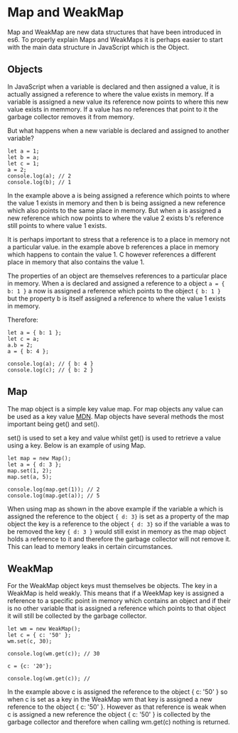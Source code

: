 #  Map and WeakMap

Map and WeakMap are new data structures that have been introduced in es6. To properly explain Maps and WeakMaps it is perhaps easier to start with the main data structure in JavaScript which is the Object.

##  Objects

In JavaScript when a variable is declared and then assigned a value, it is actually assigned a reference to where the value exists in memory. If a variable is assigned a new value its reference now points to where this new value exists in memmory. If a value has no references that point to it the garbage collector removes it from memory. 

But what happens when a new variable is declared and assigned to another variable?

```
let a = 1;
let b = a;
let c = 1;
a = 2;
console.log(a); // 2
console.log(b); // 1
```

In the example above a is being assigned a reference which points to where the value 1 exists in memory and then b is being assigned a new reference which also points to the same place in memory. But when a is assigned a new reference which now points to where the value 2 exists b's reference still points to where value 1 exists.

It is perhaps important to stress that a reference is to a place in memory not a particular value. in the example above b references a place in memory which happens to contain the value 1. C however references a different place in memory that also contains the value 1.

The properties of an object are themselves references to a particular place in memory. When a is declared and assigned a reference to a object `a = { b: 1 }` a now is assigned a reference which points to the object `{ b: 1 }` but the property b is itself assigned a reference to where the value 1 exists in memory.

Therefore:

```
let a = { b: 1 };
let c = a;
a.b = 2;
a = { b: 4 };

console.log(a); // { b: 4 }
console.log(c); // { b: 2 }
```

## Map

The map object is a simple key value map. For map objects any value can be used as a key value [MDN](https://developer.mozilla.org/en/docs/Web/JavaScript/Reference/Global_Objects/Map). Map objects have several methods the most important being get() and set().

set() is used to set a key and value whilst get() is used to retrieve a value using a key. Below is an example of using Map.

```
let map = new Map();
let a = { d: 3 };
map.set(1, 2);
map.set(a, 5);

console.log(map.get(1)); // 2
console.log(map.get(a)); // 5
```
When using map as shown in the above example if the variable a which is assigned the reference to the object `{ d: 3}` is set as a property of the map object the key is a reference to the object `{ d: 3}` so if the variable a was to be removed the key `{ d: 3 }` would still exist in memory as the map object holds a reference to it and therefore the garbage collector will not remove it. This can lead to memory leaks in certain circumstances.

## WeakMap 

For the WeakMap object keys must themselves be objects. The key in a WeakMap is held weakly. This means that if a WeekMap key is assigned a reference to a specific point in memory which contains an object and if their is no other variable that is assigned a reference which points to that object it will still be collected by the garbage collector.

```
let wm = new WeakMap();
let c = { c: '50' };
wm.set(c, 30);

console.log(wm.get(c)); // 30

c = {c: '20'};

console.log(wm.get(c)); //
```

In the example above c is assigned the reference to the object { c: '50' } so when c is set as a key in the WeakMap wm that key is assigned a new reference to the object { c: '50' }. However as that reference is weak when c is assigned a new reference the object { c: '50' } is collected by the garbage collector and therefore when calling wm.get(c) nothing is returned.


